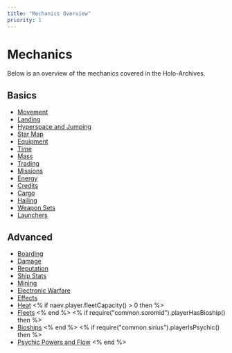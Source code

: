 ```yaml
---
title: "Mechanics Overview"
priority: 1
---
```

# Mechanics

Below is an overview of the mechanics covered in the Holo-Archives.

## Basics

* [Movement](mechanics/movement)
* [Landing](mechanics/landing)
* [Hyperspace and Jumping](mechanics/hyperspace)
* [Star Map](mechanics/map)
* [Equipment](mechanics/equipment)
* [Time](mechanics/time)
* [Mass](mechanics/mass)
* [Trading](mechanics/trading)
* [Missions](mechanics/missions)
* [Energy](mechanics/energy)
* [Credits](mechanics/credits)
* [Cargo](mechanics/cargo)
* [Hailing](mechanics/hailing)
* [Weapon Sets](mechanics/weaponsets)
* [Launchers](mechanics/launchers)

## Advanced

* [Boarding](mechanics/boarding)
* [Damage](mechanics/damage)
* [Reputation](mechanics/reputation)
* [Ship Stats](mechanics/shipstats)
* [Mining](mechanics/mining)
* [Electronic Warfare](mechanics/ewarfare)
* [Effects](mechanics/effects)
* [Heat](mechanics/heat)
<% if naev.player.fleetCapacity() > 0 then %>
* [Fleets](mechanics/playerfleet)
<% end %>
<% if require("common.soromid").playerHasBioship() then %>
* [Bioships](mechanics/bioships)
<% end %>
<% if require("common.sirius").playerIsPsychic() then %>
* [Psychic Powers and Flow](mechanics/flow)
<% end %>
